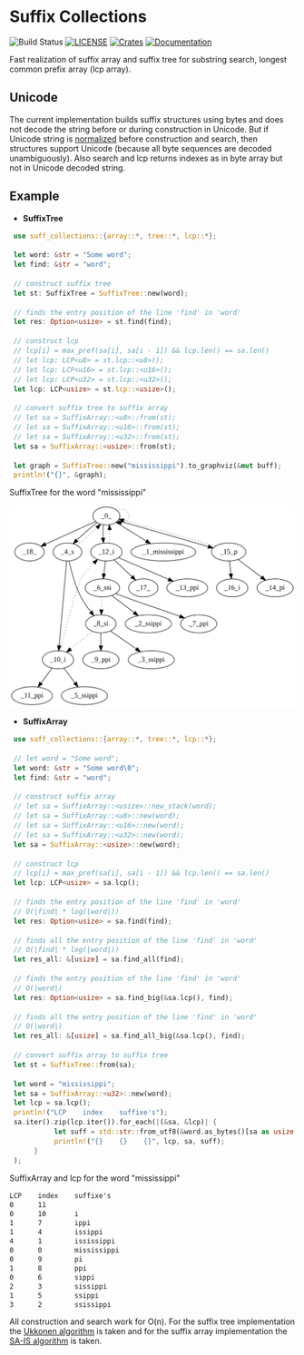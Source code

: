 # Suffix Collections

![Build Status](https://github.com/mov-rax-rbx/Suffix-Collections/workflows/Rust/badge.svg)
[![LICENSE](https://img.shields.io/crates/l/suff_collections)](LICENSE)
[![Crates](https://img.shields.io/crates/v/suff_collections)](https://crates.io/crates/suff_collections)
[![Documentation](https://docs.rs/suff_collections/badge.svg)](https://docs.rs/suff_collections)

Fast realization of suffix array and suffix tree for substring search, longest common prefix array (lcp array).

## Unicode
The current implementation builds suffix structures using bytes and does not decode the string before or during construction in Unicode. But if Unicode string is [normalized](https://unicode.org/reports/tr15) before construction and search, then structures support Unicode (because all byte sequences are decoded unambiguously). Also search and lcp returns indexes as in byte array but not in Unicode decoded string.

## Example
* **SuffixTree**
```rust
 use suff_collections::{array::*, tree::*, lcp::*};

 let word: &str = "Some word";
 let find: &str = "word";

 // construct suffix tree
 let st: SuffixTree = SuffixTree::new(word);

 // finds the entry position of the line 'find' in 'word'
 let res: Option<usize> = st.find(find);

 // construct lcp
 // lcp[i] = max_pref(sa[i], sa[i - 1]) && lcp.len() == sa.len()
 // let lcp: LCP<u8> = st.lcp::<u8>();
 // let lcp: LCP<u16> = st.lcp::<u16>();
 // let lcp: LCP<u32> = st.lcp::<u32>();
 let lcp: LCP<usize> = st.lcp::<usize>();

 // convert suffix tree to suffix array
 // let sa = SuffixArray::<u8>::from(st);
 // let sa = SuffixArray::<u16>::from(st);
 // let sa = SuffixArray::<u32>::from(st);
 let sa = SuffixArray::<usize>::from(st);

 let graph = SuffixTree::new("mississippi").to_graphviz(&mut buff);
 println!("{}", &graph);
```
SuffixTree for the word "mississippi"

![](img/suffix_tree_mississippi.svg)


* **SuffixArray**
```rust
 use suff_collections::{array::*, tree::*, lcp::*};

 // let word = "Some word";
 let word: &str = "Some word\0";
 let find: &str = "word";

 // construct suffix array
 // let sa = SuffixArray::<usize>::new_stack(word);
 // let sa = SuffixArray::<u8>::new(word);
 // let sa = SuffixArray::<u16>::new(word);
 // let sa = SuffixArray::<u32>::new(word);
 let sa = SuffixArray::<usize>::new(word);

 // construct lcp
 // lcp[i] = max_pref(sa[i], sa[i - 1]) && lcp.len() == sa.len()
 let lcp: LCP<usize> = sa.lcp();

 // finds the entry position of the line 'find' in 'word'
 // O(|find| * log(|word|))
 let res: Option<usize> = sa.find(find);

 // finds all the entry position of the line 'find' in 'word'
 // O(|find| * log(|word|))
 let res_all: &[usize] = sa.find_all(find);

 // finds the entry position of the line 'find' in 'word'
 // O(|word|)
 let res: Option<usize> = sa.find_big(&sa.lcp(), find);

 // finds all the entry position of the line 'find' in 'word'
 // O(|word|)
 let res_all: &[usize] = sa.find_all_big(&sa.lcp(), find);

 // convert suffix array to suffix tree
 let st = SuffixTree::from(sa);

 let word = "mississippi";
 let sa = SuffixArray::<u32>::new(word);
 let lcp = sa.lcp();
 println!("LCP    index    suffixe's");
 sa.iter().zip(lcp.iter()).for_each(|(&sa, &lcp)| {
           let suff = std::str::from_utf8(&word.as_bytes()[sa as usize..]).unwrap();
           println!("{}    {}    {}", lcp, sa, suff);
      }
 );
```

SuffixArray and lcp for the word "mississippi"

```
LCP    index    suffixe's
0      11
0      10       i
1      7        ippi
1      4        issippi
4      1        ississippi
0      0        mississippi
0      9        pi
1      8        ppi
0      6        sippi
2      3        sissippi
1      5        ssippi
3      2        ssissippi
```

All construction and search work for O(n). For the suffix tree implementation the [Ukkonen algorithm][2] is taken and for the suffix array implementation the [SA-IS algorithm][1] is taken.

[1]: https://www.researchgate.net/profile/Daricks_Wai_Hong_Chan/publication/221577802_Linear_Suffix_Array_Construction_by_Almost_Pure_Induced-Sorting/links/00b495318a21ba484f000000/Linear-Suffix-Array-Construction-by-Almost-Pure-Induced-Sorting.pdf?origin=publication_detail

[2]: https://web.stanford.edu/~mjkay/gusfield.pdf
